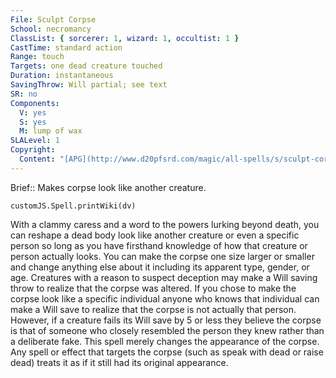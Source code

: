 ```yaml
---
File: Sculpt Corpse
School: necromancy
ClassList: { sorcerer: 1, wizard: 1, occultist: 1 }
CastTime: standard action
Range: touch
Targets: one dead creature touched
Duration: instantaneous
SavingThrow: Will partial; see text
SR: no
Components:
  V: yes
  S: yes
  M: lump of wax
SLALevel: 1
Copyright:
  Content: "[APG](http://www.d20pfsrd.com/magic/all-spells/s/sculpt-corpse)"
---
```

Brief:: Makes corpse look like another creature.

```dataviewjs
customJS.Spell.printWiki(dv)
```

With a clammy caress and a word to the powers lurking beyond death, you can reshape a dead body look like another creature or even a specific person so long as you have firsthand knowledge of how that creature or person actually looks.  You can make the corpse one size larger or smaller and change anything else about it including its apparent type, gender, or age. Creatures with a reason to suspect deception may make a Will saving throw to realize that the corpse was altered. If you chose to make the corpse look like a specific individual anyone who knows that individual can make a Will save to realize that the corpse is not actually that person. However, if a creature fails its Will save by 5 or less they believe the corpse is that of someone who closely resembled the person they knew rather than a deliberate fake. This spell merely changes the appearance of the corpse. Any spell or effect that targets the corpse (such as speak with dead or raise dead) treats it as if it still had its original appearance.
